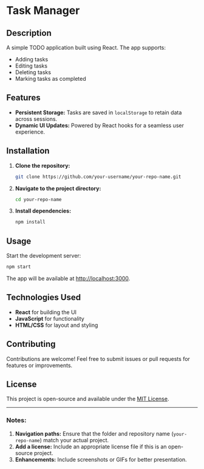 # Task Manager

## Description
A simple TODO application built using React. The app supports:
- Adding tasks
- Editing tasks
- Deleting tasks
- Marking tasks as completed

## Features
- **Persistent Storage:** Tasks are saved in `localStorage` to retain data across sessions.
- **Dynamic UI Updates:** Powered by React hooks for a seamless user experience.

## Installation
1. **Clone the repository:**
   ```bash
   git clone https://github.com/your-username/your-repo-name.git
   ```
2. **Navigate to the project directory:**
   ```bash
   cd your-repo-name
   ```
3. **Install dependencies:**
   ```bash
   npm install
   ```

## Usage
Start the development server:
```bash
npm start
```
The app will be available at [http://localhost:3000](http://localhost:3000).

## Technologies Used
- **React** for building the UI
- **JavaScript** for functionality
- **HTML/CSS** for layout and styling

## Contributing
Contributions are welcome! Feel free to submit issues or pull requests for features or improvements.

## License
This project is open-source and available under the [MIT License](LICENSE).

---

### Notes:
1. **Navigation paths:** Ensure that the folder and repository name (`your-repo-name`) match your actual project.
2. **Add a license:** Include an appropriate license file if this is an open-source project.
3. **Enhancements:** Include screenshots or GIFs for better presentation.
